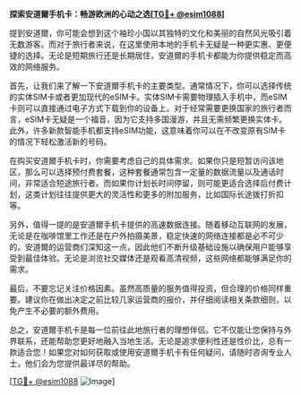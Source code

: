 **探索安道爾手机卡：畅游欧洲的心动之选[[TG💪+ @esim1088](https://t.me/s/esim1088)]**

提到安道爾，你可能会想到这个袖珍小国以其独特的文化和美丽的自然风光吸引着无数游客。而对于旅行者来说，在这里使用本地的手机卡无疑是一种更实惠、更便捷的选择。无论是短期旅行还是长期居住，安道爾的手机卡都能为你提供稳定而高效的网络服务。

首先，让我们来了解一下安道爾手机卡的主要类型。通常情况下，你可以选择传统的实体SIM卡或者更加现代的eSIM卡。实体SIM卡需要物理插入手机中，而eSIM卡则可以直接通过电子方式下载到你的设备上。对于经常需要更换国家的旅行者而言，eSIM卡无疑是一个福音，因为它支持多国漫游，并且无需频繁更换实体卡。此外，许多新款智能手机都支持eSIM功能，这意味着你可以在不改变原有SIM卡的情况下轻松激活新的号码。

在购买安道爾手机卡时，你需要考虑自己的具体需求。如果你只是短暂访问该地区，那么可以选择预付费套餐，这种套餐通常包含一定量的数据流量以及通话时间，非常适合短途旅行者。而如果你计划长时间停留，则可能更适合选择后付费计划，这类计划往往提供更大的灵活性和更多的附加服务，比如国际长途拨打折扣等。

另外，值得一提的是安道爾手机卡提供的高速数据连接。随着移动互联网的发展，无论是在咖啡馆里工作还是在户外拍摄美景，稳定快速的网络连接都是必不可少的。安道爾的运营商们深知这一点，因此他们不断升级基础设施以确保用户能够享受到最佳体验。无论是浏览社交媒体还是观看高清视频，这些网络都能够满足你的需求。

最后，不要忘记关注价格因素。虽然高质量的服务值得投资，但合理的价格同样重要。建议你在做出决定之前比较几家运营商的报价，并仔细阅读相关条款细则，以免产生不必要的额外费用。

总之，安道爾手机卡是每一位前往此地旅行者的理想伴侣。它不仅能让您保持与外界联系，还能帮助您更好地融入当地生活。无论是追求便利性还是性价比，总有一款适合您！如果您对如何获取或使用安道爾手机卡有任何疑问，请随时咨询专业人士，他们会为您提供最详尽的帮助。

[[TG💪+ @esim1088](https://t.me/s/esim1088) ![Image](https://i.postimg.cc/4NQfJmqS/Snipaste-2025-05-13-00-14-12.png)]